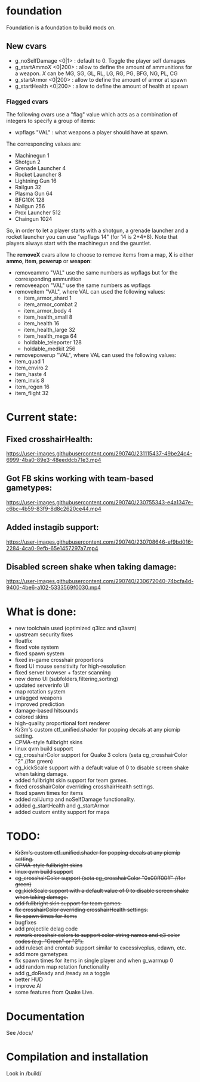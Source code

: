 # foundation

Foundation is a foundation to build mods on.

## New cvars

* g_noSelfDamage <0|1> : default to 0. Toggle the player self damages
* g_startAmmo*X* <0|200> : allow to define the amount of ammunitions for a weapon. *X* can be MG, SG, GL, RL, LG, RG, PG, BFG, NG, PL, CG
* g_startArmor <0|200> : allow to define the amount of armor at spawn
* g_startHealth <0|200> : allow to define the amount of health at spawn

### Flagged cvars

The following cvars use a "flag" value which acts as a combination of integers to specify a group of items:

* wpflags "VAL" : what weapons a player should have at spawn.
  
The corresponding values are:

* Machinegun	1
* Shotgun	2
* Grenade Launcher	4
* Rocket Launcher	8
* Lightning Gun	16
* Railgun	32
* Plasma Gun	64
* BFG10K	128
* Nailgun	256
* Prox Launcher	512
* Chaingun	1024

So, in order to let a player starts with a shotgun, a grenade launcher and a rocket launcher you can use "wpflags 14" (for 14 is 2+4+8). Note that players always start with the machinegun and the gauntlet.

The **removeX** cvars allow to choose to remove items from a map, **X** is either **ammo**, **item**, **powerup** or **weapon**:

* removeammo "VAL" use the same numbers as wpflags but for the corresponding ammunition
* removeeapon "VAL" use the same numbers as wpflags
* removeitem "VAL", where VAL can used the following values:
  * item_armor_shard 1
  * item_armor_combat 2
  * item_armor_body 4
  * item_health_small 8
  * item_health 16
  * item_health_large 32
  * item_health_mega 64
  * holdable_teleporter 128
  * holdable_medkit 256
 * removepowerup "VAL", where VAL can used the following values:
  * item_quad 1
  * item_enviro 2
  * item_haste 4
  * item_invis 8
  * item_regen 16
  * item_flight 32

# Current state:

## Fixed crosshairHealth:

https://user-images.githubusercontent.com/290740/231115437-49be24c4-6999-4ba0-89e3-48eeddcb71e3.mp4

## Got FB skins working with team-based gametypes:

https://user-images.githubusercontent.com/290740/230755343-e4a1347e-c6bc-4b59-83f9-8d8c2620ce44.mp4

## Added instagib support:

https://user-images.githubusercontent.com/290740/230708646-ef9bd016-2284-4ca0-9efb-65e1457297a7.mp4


## Disabled screen shake when taking damage:

https://user-images.githubusercontent.com/290740/230672040-74bcfa4d-9400-4be6-a102-5333569f0030.mp4


# What is done:

 * new toolchain used (optimized q3lcc and q3asm)
 * upstream security fixes
 * floatfix
 * fixed vote system
 * fixed spawn system
 * fixed in-game crosshair proportions
 * fixed UI mouse sensitivity for high-resolution
 * fixed server browser + faster scanning
 * new demo UI (subfolders,filtering,sorting)
 * updated serverinfo UI
 * map rotation system
 * unlagged weapons
 * improved prediction
 * damage-based hitsounds
 * colored skins
 * high-quality proportional font renderer
 * Kr3m's custom ctf_unified.shader for popping decals at any picmip setting.
 * CPMA-style fullbright skins
 * linux qvm build support
 * cg_crosshairColor support for Quake 3 colors (seta cg_crosshairColor "2" //for green)
 * cg_kickScale support with a default value of 0 to disable screen shake when taking damage.
 * added fullbright skin support for team games.
 * fixed crosshairColor overriding crosshairHealth settings.
 * fixed spawn times for items
 * added railJump and noSelfDamage functionality.
 * added g_startHealth and g_startArmor
 * added custom entity support for maps

# TODO:

 * ~~Kr3m's custom ctf_unified.shader for popping decals at any picmip setting.~~
 * ~~CPMA-style fullbright skins~~
 * ~~linux qvm build support~~
 * ~~cg_crosshairColor support (seta cg_crosshairColor "0x00ff00ff" //for green)~~
 * ~~cg_kickScale support with a default value of 0 to disable screen shake when taking damage.~~
 * ~~add fullbright skin support for team games.~~
 * ~~fix crosshairColor overriding crosshairHealth settings.~~
 * ~~fix spawn times for items~~
 * bugfixes
 * add projectile delag code
 * ~~rework crosshair colors to support color string names and q3 color codes (e.g. "Green" or "2").~~
 * add ruleset and crontab support similar to excessiveplus, edawn, etc.
 * add more gametypes
 * fix spawn times for items in single player and when g_warmup 0
 * add random map rotation functionality
 * add g_doReady and /ready as a toggle
 * better HUD
 * improve AI
 * some features from Quake Live.


# Documentation

See /docs/

# Compilation and installation

Look in /build/

